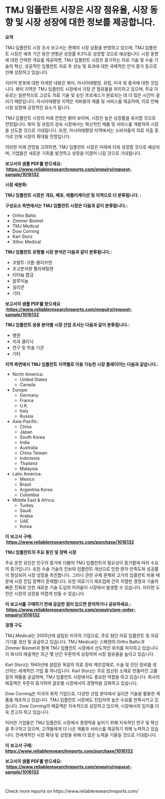 <p><h1>TMJ 임플란트 시장은 시장 점유율, 시장 동향 및 시장 성장에 대한 정보를 제공합니다.</h1></p><p><strong>요약</strong></p>
<p><p>TMJ 임플란트 시장 조사 보고서는 현재의 시장 상황을 반영하고 있으며, TMJ 임플란트 시장은 예측 기간 동안 연평균 성장률 9.3%로 성장할 것으로 예상됩니다. 시장 동향에 대한 간략한 개요를 제공하면, TMJ 임플란트 시장은 증가하는 의료 기술 및 수술 기술의 혁신, 성공적인 임플란트 치료 후 성능 및 효과에 대한 국제적인 인식 증가 등으로 인해 성장하고 있습니다.</p><p>지리적 분포에 대한 자세한 내용은 북미, 아시아태평양, 유럽, 미국 및 중국에 대한 것입니다. 북미 지역은 TMJ 임플란트 시장에서 가장 큰 점유율을 차지하고 있으며, 주요 이유로는 일반적으로 고강도 의료 기술 및 승인 프로세스가 완료되는 데 더 많은 시간이 걸리기 때문입니다. 아시아태평양 지역은 저비용의 제품 및 서비스를 제공하며, 이로 인해 시장 성장에 긍정적인 요소가 됩니다.</p><p>TMJ 임플란트 시장의 미래 전망은 밝아 보이며, 시장은 높은 성장률을 유지할 것으로 전망됩니다. 북미 및 유럽의 성숙 시장에서는 혁신적인 제품 및 서비스를 개발하여 시장을 선도할 것으로 기대됩니다. 또한, 아시아태평양 지역에서는 소비자들의 의료 지출 증가로 인해 시장이 확대될 전망입니다.</p><p>이러한 미래 전망을 고려하면, TMJ 임플란트 시장은 미래에 더욱 성장할 것으로 예상되며, 기업들은 새로운 기회를 발견하고 성장을 이끌어 나갈 것으로 기대됩니다.</p></p>
<p><strong>보고서의 샘플 PDF를 받으세요: &nbsp;<a href="https://www.reliableresearchreports.com/enquiry/request-sample/1016132">https://www.reliableresearchreports.com/enquiry/request-sample/1016132</a></strong></p>
<p><strong>시장 세분화:</strong></p>
<p><strong> TMJ 임플란트 시장은 개요, 배포, 애플리케이션 및 지역으로 더 분류됩니다. :</strong></p>
<p><strong>구성요소 측면에서는 TMJ 임플란트 시장은 다음과 같이 분류됩니다.:</strong></p>
<p><ul><li>Ortho Baltic</li><li>Zimmer Biomet</li><li>TMJ Medical</li><li>Dow Corning</li><li>Karl Storz</li><li>Xilloc Medical</li></ul></p>
<p><strong> TMJ 임플란트 유형별 시장 분석은 다음과 같이 분류됩니다.:</strong></p>
<p><ul><li>코발트-크롬-몰리브덴</li><li>초고분자량 폴리에틸렌</li><li>티타늄 합금</li><li>알루미늄</li><li>실리콘</li><li>기타</li></ul></p>
<p><strong>보고서의 샘플 PDF를 받으세요 :<a href="https://www.reliableresearchreports.com/enquiry/request-sample/1016132">https://www.reliableresearchreports.com/enquiry/request-sample/1016132</a></strong></p>
<p><strong> TMJ 임플란트 응용 분야별 시장 산업 조사는 다음과 같이 분류됩니다.:</strong></p>
<p><ul><li>병원</li><li>치과 클리닉</li><li>연구 및 학술 기관</li><li>기타</li></ul></p>
<p><strong>지역 측면에서 TMJ 임플란트 지역별로 이용 가능한 시장 플레이어는 다음과 같습니다.:</strong></p>
<p><ul>
    <li>
        North America:
        <ul>
            <li>United States</li>
            <li>Canada</li>
        </ul>
    </li>
    <li>
        Europe:
        <ul>
            <li>Germany</li>
            <li>France</li>
            <li>U.K.</li>
            <li>Italy</li>
            <li>Russia</li>
        </ul>
    </li>
    <li>
        Asia-Pacific:
        <ul>
            <li>China</li>
            <li>Japan</li>
            <li>South Korea</li>
            <li>India</li>
            <li>Australia</li>
            <li>China Taiwan</li>
            <li>Indonesia</li>
            <li>Thailand</li>
            <li>Malaysia</li>
        </ul>
    </li>
    <li>
        Latin America:
        <ul>
            <li>Mexico</li>
            <li>Brazil</li>
            <li>Argentina Korea</li>
            <li>Colombia</li>
        </ul>
    </li>
    <li>
        Middle East & Africa:
        <ul>
            <li>Turkey</li>
            <li>Saudi</li>
            <li>Arabia</li>
            <li>UAE</li>
            <li>Korea</li>
        </ul>
    </li>
    </ul></p>
<p><strong>이 보고서 구매: &nbsp;<a href="https://www.reliableresearchreports.com/purchase/1016132">https://www.reliableresearchreports.com/purchase/1016132</a></strong></p>
<p><strong>TMJ 임플란트의 주요 동인 및 장벽 시장</strong></p>
<p><p>주요 운전 요인은 인구의 증가와 더불어 TMJ 임플란트의 필요성이 증가함에 따라 수요의 증가입니다. 또한 수술 기술의 진보와 임플란트 개선으로 인한 환자 만족도와 성공률이 향상되어 시장 성장을 촉진합니다. 그러나 관련 규제 문제와 고가의 임플란트 비용 때문에 시장 진입 장벽이 존재합니다. 또한 의료기기 제조업체 간의 치열한 경쟁과 기술의 빠른 진화로 인한 새로운 기술 도입의 어려움이 시장에서 발생할 수 있습니다. 이러한 도전은 시장의 성장을 어렵게 만들 수 있습니다.</p></p>
<p><strong>이 보고서를 구매하기 전에 궁금한 점이 있으면 문의하거나 공유하세요.: &nbsp;<a href="https://www.reliableresearchreports.com/enquiry/pre-order-enquiry/1016132">https://www.reliableresearchreports.com/enquiry/pre-order-enquiry/1016132</a></strong></p>
<p><strong>경쟁 구도</strong></p>
<p><p>TMJ Medical는 2005년에 설립된 미국의 기업으로, 주로 첨단 의료 임플란트 및 의료 기기를 생산 및 공급하고 있습니다. TMJ Medical는 스웨덴의 Ortho Baltic과 Zimmer Biomet과 함께 TMJ 임플란트 시장에서 선도적인 위치를 차지하고 있습니다. 이 회사의 매출액은 최근 몇 년간 꾸준하게 성장하여 시장 점유율을 높이고 있습니다.</p><p>Karl Storz는 1945년에 설립된 독일의 의료 장비 제조업체로, 수술 및 진단 장비를 생산하는 세계적인 기업 중 하나입니다. Karl Storz는 주로 엄선된 소재로 만들어진 고품질의 제품을 공급하며, TMJ 임플란트 시장에서도 중요한 역할을 하고 있습니다. 회사의 매출액은 꾸준히 증가하여 글로벌 시장에서의 경쟁력을 강화하고 있습니다.</p><p>Dow Corning은 미국의 화학 기업으로, 다양한 산업 분야에서 실리콘 기술을 활용한 제품을 제조하고 있습니다. TMJ 임플란트 시장에도 진입하여 높은 수요를 만족시키고 있습니다. Dow Corning의 매출액은 지속적으로 성장하고 있으며, 시장에서의 입지를 더욱 견고히 하고 있습니다.</p><p>이러한 기업들은 TMJ 임플란트 시장에서 경쟁력을 높이기 위해 지속적인 연구 및 혁신을 추구하고 있으며, 고객들에게 더 나은 제품과 서비스를 제공하기 위해 노력하고 있습니다. 전세계적인 시장 확대 및 성장을 위해 더 많은 노력을 기울일 것으로 기대됩니다.</p></p>
<p><strong>이 보고서 구매: &nbsp; <a href="https://www.reliableresearchreports.com/purchase/1016132">https://www.reliableresearchreports.com/purchase/1016132</a></strong></p>
<p><strong>보고서의 샘플 PDF를 받으세요: &nbsp;<a href="https://www.reliableresearchreports.com/enquiry/request-sample/1016132">https://www.reliableresearchreports.com/enquiry/request-sample/1016132</a></strong><strong></strong></p>
<p>&nbsp;</p>
<p>Check more reports on https://www.reliableresearchreports.com/</p>